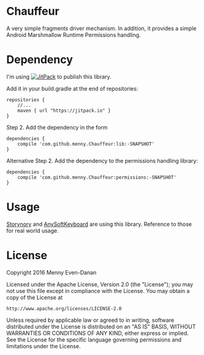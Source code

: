 # Chauffeur
A very simple fragments driver mechanism.
In addition, it provides a simple Android Marshmallow Runtime Permissions handling.

# Dependency
I'm using [![JitPack](https://img.shields.io/github/release/menny/Chauffeur.svg?label=JitPack)](https://jitpack.io/#menny/Chauffeur) to publish this library.

Add it in your build.gradle at the end of repositories:
```
repositories {
    //...
    maven { url "https://jitpack.io" }
}
```
Step 2. Add the dependency in the form
```
dependencies {
    compile 'com.github.menny.Chauffeur:lib:-SNAPSHOT'
}
```
Alternative Step 2. Add the dependency to the permissions handling library:
```
dependencies {
    compile 'com.github.menny.Chauffeur:permissions:-SNAPSHOT'
}
```

# Usage

[Storynory](https://github.com/menny/ironhenry) and [AnySoftKeyboard](https://github.com/AnySoftKeyboard/AnySoftKeyboard) are using this library. Reference to those for real world usage.

# License

Copyright 2016 Menny Even-Danan

Licensed under the Apache License, Version 2.0 (the "License");
you may not use this file except in compliance with the License.
You may obtain a copy of the License at

    http://www.apache.org/licenses/LICENSE-2.0

Unless required by applicable law or agreed to in writing, software
distributed under the License is distributed on an "AS IS" BASIS,
WITHOUT WARRANTIES OR CONDITIONS OF ANY KIND, either express or implied.
See the License for the specific language governing permissions and
limitations under the License.
